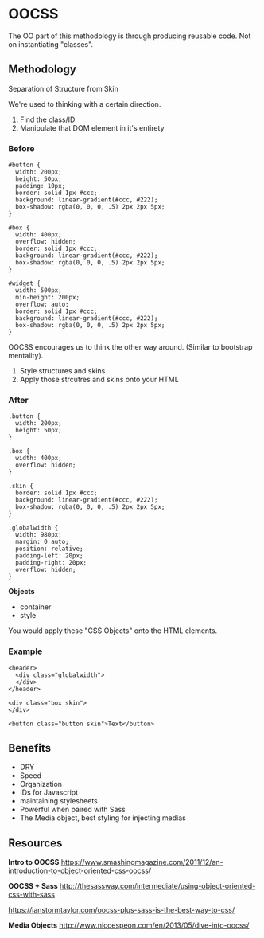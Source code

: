 # OOCSS
The OO part of this methodology is through producing reusable code. Not on instantiating "classes".

## Methodology
Separation of Structure from Skin

We're used to thinking with a certain direction. 
  1. Find the class/ID
  2. Manipulate that DOM element in it's entirety

### Before
```
#button {
  width: 200px;
  height: 50px;
  padding: 10px;
  border: solid 1px #ccc;
  background: linear-gradient(#ccc, #222);
  box-shadow: rgba(0, 0, 0, .5) 2px 2px 5px;
}

#box {
  width: 400px;
  overflow: hidden;
  border: solid 1px #ccc;
  background: linear-gradient(#ccc, #222);
  box-shadow: rgba(0, 0, 0, .5) 2px 2px 5px;
}

#widget {
  width: 500px;
  min-height: 200px;
  overflow: auto;
  border: solid 1px #ccc;
  background: linear-gradient(#ccc, #222);
  box-shadow: rgba(0, 0, 0, .5) 2px 2px 5px;
}
```

OOCSS encourages us to think the other way around. (Similar to bootstrap mentality).
  1. Style structures and skins
  2. Apply those strcutres and skins onto your HTML

### After
```
.button {
  width: 200px;
  height: 50px;
}

.box {
  width: 400px;
  overflow: hidden;
}

.skin {
  border: solid 1px #ccc;
  background: linear-gradient(#ccc, #222);
  box-shadow: rgba(0, 0, 0, .5) 2px 2px 5px;
}

.globalwidth {
  width: 980px;
  margin: 0 auto;
  position: relative;
  padding-left: 20px;
  padding-right: 20px;
  overflow: hidden;
}
```

**Objects**
- container
- style

You would apply these "CSS Objects" onto the HTML elements.

### Example
```
<header>
  <div class="globalwidth">
  </div>
</header>

<div class="box skin">
</div>

<button class="button skin">Text</button>
```

## Benefits
- DRY
- Speed
- Organization
- IDs for Javascript
- maintaining stylesheets
- Powerful when paired with Sass
- The Media object, best styling for injecting medias

## Resources

**Intro to OOCSS**
https://www.smashingmagazine.com/2011/12/an-introduction-to-object-oriented-css-oocss/

**OOCSS + Sass**
http://thesassway.com/intermediate/using-object-oriented-css-with-sass

https://ianstormtaylor.com/oocss-plus-sass-is-the-best-way-to-css/

**Media Objects**
http://www.nicoespeon.com/en/2013/05/dive-into-oocss/


